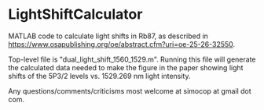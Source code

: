 # LightShiftCalculator
MATLAB code to calculate light shifts in Rb87, as described in https://www.osapublishing.org/oe/abstract.cfm?uri=oe-25-26-32550. 

Top-level file is "dual_light_shift_1560_1529.m". Running this file will generate the calculated data needed to make the figure in the paper showing light shifts of the 5P3/2 levels vs. 1529.269 nm light intensity. 

Any questions/comments/criticisms most welcome at simocop at gmail dot com. 
